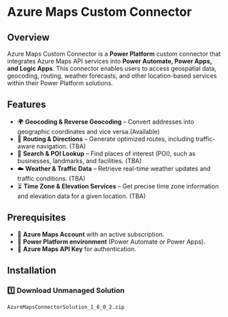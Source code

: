# Azure Maps Custom Connector

## Overview  
Azure Maps Custom Connector is a **Power Platform** custom connector that integrates Azure Maps API services into **Power Automate, Power Apps, and Logic Apps**. This connector enables users to access geospatial data, geocoding, routing, weather forecasts, and other location-based services within their Power Platform solutions.

## Features  
- 🌍 **Geocoding & Reverse Geocoding** – Convert addresses into geographic coordinates and vice versa.(Available)
- 🚗 **Routing & Directions** – Generate optimized routes, including traffic-aware navigation. (TBA)
- 🔎 **Search & POI Lookup** – Find places of interest (POI), such as businesses, landmarks, and facilities. (TBA)
- ☁️ **Weather & Traffic Data** – Retrieve real-time weather updates and traffic conditions.  (TBA)
- ⏳ **Time Zone & Elevation Services** – Get precise time zone information and elevation data for a given location.  (TBA)

## Prerequisites  
- 🔹 **Azure Maps Account** with an active subscription.  
- 🔹 **Power Platform environment** (Power Automate or Power Apps).  
- 🔹 **Azure Maps API Key** for authentication.  

## Installation  

### 1️⃣ Download Unmanaged Solution
```sh
AzureMapsConnectorSolution_1_0_0_2.zip
